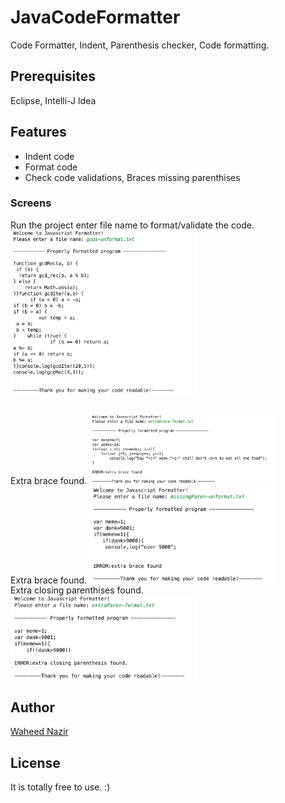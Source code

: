 # JavaCodeFormatter
Code Formatter, Indent, Parenthesis checker, Code formatting.  

## Prerequisites
Eclipse, Intelli-J Idea

## Features
- Indent code
- Format code
- Check code validations, Braces missing parenthises 

### Screens

Run the project enter file name to format/validate the code.
<img src="./screens/11.png" width="300"/>

<br/>
Extra brace found.
<img src="./screens/2.png" width="300"/>

<br/>
Extra brace found.
<img src="./screens/3.png" width="300"/>

<br/>
Extra closing parenthises found.
<img src="./screens/4.png" width="300"/>
<br/>

## Author
[Waheed Nazir](https://www.linkedin.com/in/waheed-nazir-36521579/ "Waheed Nazir (WaveTechStudio)")

## License
It is totally free to use. :)

